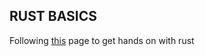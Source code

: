 ## RUST BASICS

Following [this](https://stevedonovan.github.io/rust-gentle-intro/readme.html) page to get hands on with rust
